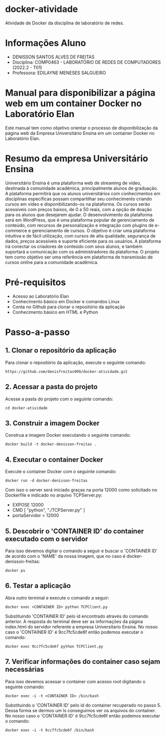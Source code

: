 # docker-atividade
Atividade de Docker da disciplina de laboratório de redes.

# Informações Aluno
- DENISSON SANTOS ALVES DE FREITAS
- Disciplina: COMP0463 - LABORATÓRIO DE REDES DE COMPUTADORES (2022.2 - T01)
- Professora: EDILAYNE MENESES SALGUEIRO
# Manual para disponibilizar a página web em um container Docker no Laboratório Elan
Este manual tem como objetivo orientar o processo de disponibilização da página web da Empresa Universitário Ensina em um container Docker no Laboratório Elan.

# Resumo da empresa Universitário Ensina
Universitário Ensina é uma plataforma web de streaming de vídeo, destinada à comunidade acadêmica, principalmente alunos de graduação. A plataforma permitirá que os alunos universitários com conhecimentos em disciplinas específicas possam compartilhar seu conhecimento criando cursos em vídeo e disponibilizando-os na plataforma. Os cursos serão acessíveis com preços baixos, de 0 a 50 reais, com a opção de doação para os alunos que desejarem ajudar. O desenvolvimento da plataforma será em WordPress, que é uma plataforma popular de gerenciamento de conteúdo, com recursos de personalização e integração com plugins de e-commerce e gerenciamento de cursos. O objetivo é criar uma plataforma intuitiva e de fácil utilização, com cursos de alta qualidade, segurança de dados, preços acessíveis e suporte eficiente para os usuários. A plataforma irá conectar os criadores de conteúdo com seus alunos, e também suportará a comunicação com os administradores da plataforma. O projeto tem como objetivo ser uma referência em plataforma de transmissão de cursos online para a comunidade acadêmica.

# Pré-requisitos
- Acesso ao Laboratório Elan
- Conhecimento básico em Docker e comandos Linux
- Conta no Github para clonar o repositório da aplicação
- Conhecimento básico em HTML e Python

# Passo-a-passo
## 1. Clonar o repositório da aplicação
Para clonar o repositório da aplicação, execute o seguinte comando:
```
https://github.com/denisfreitas999/docker-atividade.git
```
## 2. Acessar a pasta do projeto
Acesse a pasta do projeto com o seguinte comando:
```
cd docker-atividade
```
## 3. Construir a imagem Docker
Construa a imagem Docker executando o seguinte comando:
```
docker build -t docker-denisson-freitas .
```
## 4. Executar o container Docker
Execute o container Docker com o seguinte comando:
```
docker run -d docker-denisson-freitas
```
Com isso o server será iniciado graças na porta 12000 como solicitado no Dockerfile e indicado no arquivo TCPServer.py:
- EXPOSE 12000
- CMD [ "python", "./TCPServer.py" ]
- portaServidor = 12000
## 5. Descobrir o 'CONTAINER ID' do container executado com o servidor
Para isso devemos digitar o comando a seguir e buscar  o 'CONTAINER ID' de acordo com o 'NAME' da nossa imagem, que no caso é docker-denisson-freitas:
```
docker ps
```
## 6. Testar a aplicação
Abra outro terminal e execute o comando a seguir:
```
docker exec <CONTAINER ID> python TCPClient.py
```
Substituindo 'CONTAINER ID' pelo id encontrado através do comando anterior. A resposta do terminal deve ser as informações da página index.html do servidor referente a empresa Universitario Ensina. No nosso caso o 'CONTAINER ID' é 9cc7fc5cde6f então podemos executar o comando:
```
docker exec 9cc7fc5cde6f python TCPClient.py
```
## 7. Verificar informações do container caso sejam necessárias
Para isso devemos acessar o container com acesso root digitando o seguinte comando:
```
docker exec -i -t <CONTAINER ID> /bin/bash
```
Substituindo o 'CONTAINER ID' pelo id do container recuperado no passo 5. Dessa forma se dermos um ls conseguimos ver os arquivos do container. No nosso caso o 'CONTAINER ID' é 9cc7fc5cde6f então podemos executar o comando:
```
docker exec -i -t 9cc7fc5cde6f /bin/bash
```